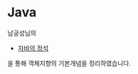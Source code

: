 # Java

남궁성님의

- [자바의 정석](https://www.youtube.com/watch?v=oJlCC1DutbA&list=PLW2UjW795-f6xWA2_MUhEVgPauhGl3xIp)

을 통해 객체지향의 기본개념을 정리하였습니다.
